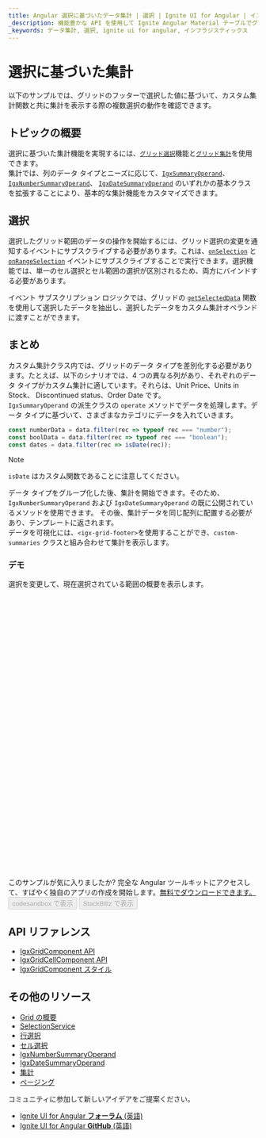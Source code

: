 ```yaml
---
title: Angular 選択に基づいたデータ集計 | 選択 | Ignite UI for Angular | インフラジスティックス
_description: 機能豊かな API を使用して Ignite Angular Material テーブルでグリッド内の選択したデータを集計する方法。また、グリッドの仮想化データでコンテンツの即時集計も可能。
_keywords: データ集計, 選択, ignite ui for angular, インフラジスティックス
---
```


# 選択に基づいた集計

以下のサンプルでは、グリッドのフッターで選択した値に基づいて、カスタム集計関数と共に集計を表示する際の複数選択の動作を確認できます。

## トピックの概要

選択に基づいた集計機能を実現するには、[`グリッド選択`]({environment:angularApiUrl}/components/grid/selection.html)機能と[`グリッド集計`]({environment:angularApiUrl}/components/grid/summaries.html)を使用できます。    
集計では、列のデータ タイプとニーズに応じて、[`IgxSummaryOperand`]({environment:angularApiUrl}/classes/igxsummaryoperand.html)、 [`IgxNumberSummaryOperand`]({environment:angularApiUrl}/classes/igxnumbersummaryoperand.html)、 [`IgxDateSummaryOperand`]({environment:angularApiUrl}/classes/igxdatesummaryoperand.html) のいずれかの基本クラスを拡張することにより、基本的な集計機能をカスタマイズできます。  

## 選択
選択したグリッド範囲のデータの操作を開始するには、グリッド選択の変更を通知するイベントにサブスクライブする必要があります。これは、[`onSelection`]({environment:angularApiUrl}/classes/igxgridcomponent.html#onrangeselection) と [`onRangeSelection`]({environment:angularApiUrl}/classes/igxgridcomponent.html#onselection) イベントにサブスクライブすることで実行できます。選択機能では、単一のセル選択とセル範囲の選択が区別されるため、両方にバインドする必要があります。     

イベント サブスクリプション ロジックでは、グリッドの [`getSelectedData`]({environment:angularApiUrl}/classes/igxgridcomponent.html#onrangeselection) 関数を使用して選択したデータを抽出し、選択したデータをカスタム集計オペランドに渡すことができます。


## まとめ
カスタム集計クラス内では、グリッドのデータ タイプを差別化する必要があります。たとえば、以下のシナリオでは、4 つの異なる列があり、それぞれのデータ タイプがカスタム集計に適しています。それらは、Unit Price、Units in Stock、 Discontinued status、Order Date です。   
`IgxSummaryOperand` の派生クラスの `operate` メソッドでデータを処理します。データ タイプに基づいて、さまざまなカテゴリにデータを入れていきます。

```typescript
const numberData = data.filter(rec => typeof rec === "number");
const boolData = data.filter(rec => typeof rec === "boolean");
const dates = data.filter(rec => isDate(rec));
```   

> [!NOTE]
> `isDate` はカスタム関数であることに注意してください。     

データ タイプをグループ化した後、集計を開始できます。そのため、`IgxNumberSummaryOperand` および `IgxDateSummaryOperand` の既に公開されているメソッドを使用できます。 
その後、集計データを同じ配列に配置する必要があり、テンプレートに返されます。  
データを可視化には、`<igx-grid-footer>`を使用することができ、`custom-summaries` クラスと組み合わせて集計を表示します。


### デモ
選択を変更して、現在選択されている範囲の概要を表示します。     

<div class="sample-container loading" style="height: 560px;">
    <iframe id="grid-selection-custom-summaries" data-src='{environment:demosBaseUrl}/grid/grid-selection-custom-summaries' width="100%" height="100%" seamless="" frameborder="0" class="lazyload"></iframe>
</div>
<p style="margin: 0;padding-top: 0.5rem">このサンプルが気に入りましたか? 完全な Angular ツールキットにアクセスして、すばやく独自のアプリの作成を開始します。<a class="no-external-icon mchNoDecorate trackCTA" target="_blank" href="https://www.infragistics.com/products/ignite-ui-angular/download" data-xd-ga-action="Download" data-xd-ga-label="Ignite UI for Angular">無料でダウンロードできます。</a></p>
<div>
<button data-localize="codesandbox" disabled class="codesandbox-btn" data-iframe-id="grid-selection-custom-summaries" data-demos-base-url="{environment:demosBaseUrl}">codesandbox で表示</button>
<button data-localize="stackblitz" disabled class="stackblitz-btn" data-iframe-id="grid-selection-custom-summaries" data-demos-base-url="{environment:demosBaseUrl}">StackBlitz で表示</button>
</div>

## API リファレンス

* [IgxGridComponent API]({environment:angularApiUrl}/classes/igxgridcomponent.html)    
* [IgxGridCellComponent API]({environment:angularApiUrl}/classes/igxgridcellcomponent.html)    
* [IgxGridComponent スタイル]({environment:sassApiUrl}/index.html#function-igx-grid-theme)     

## その他のリソース
<div class="divider--half"></div>    

* [Grid の概要](grid.md)    
* [SelectionService]({environment:angularApiUrl}/classes/igxgridselectionservice.html)
* [行選択](row-selection.md)   
* [セル選択](cell-selection.md)    
* [IgxNumberSummaryOperand]({environment:angularApiUrl}/classes/igxnumbersummaryoperand.html)
* [IgxDateSummaryOperand]({environment:angularApiUrl}/classes/igxdatesummaryoperand.html)
* [集計](summaries.md)    
* [ページング](paging.md)    

<div class="divider--half"></div>
コミュニティに参加して新しいアイデアをご提案ください。    

* [Ignite UI for Angular **フォーラム** (英語)](https://www.infragistics.com/community/forums/f/ignite-ui-for-angular)    
* [Ignite UI for Angular **GitHub** (英語)](https://github.com/IgniteUI/igniteui-angular)   
